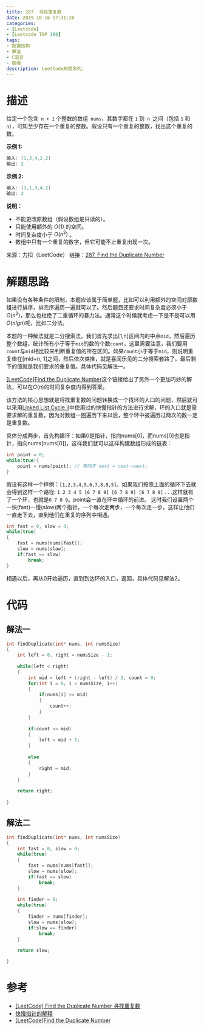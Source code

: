 ```yaml
---
title: 287. 寻找重复数
date: 2019-10-16 17:31:28
categories: 
- [Leetcode]
- [Leetcode TOP 100]
tags:
- 数据结构
- 算法
- C语言
- 数组
description: LeetCode刷题系列。
---
```


# 描述

给定一个包含` n + 1` 个整数的数组` nums`，其数字都在 `1` 到` n `之间（包括 `1` 和` n`），可知至少存在一个重复的整数。假设只有一个重复的整数，找出这个重复的数。

**示例 1:**

```c
输入: [1,3,4,2,2]
输出: 2
```

**示例 2:**

```c
输入: [3,1,3,4,2]
输出: 3
```

**说明：**

- 不能更改原数组（假设数组是只读的）。
- 只能使用额外的 $O(1)$ 的空间。
- 时间复杂度小于 $O(n^2)$ 。
- 数组中只有一个重复的数字，但它可能不止重复出现一次。

来源：力扣（LeetCode）
链接：[287. Find the Duplicate Number](https://leetcode-cn.com/problems/find-the-duplicate-number)


# 解题思路

如果没有各种条件的限制，本题应该属于简单题，比如可以利用额外的空间对原数组进行排序，排完序遍历一遍就可以了。然后题目还要求时间复杂度必须小于$O(n^2)$，那么也杜绝了二重循环的暴力法。通常这个时候就考虑一下是不是可以用$O(nlgn)$呢，比如二分法。

本题的一种解法就是二分搜索法，我们首先求出[1,n]区间内的中点`mid`，然后遍历整个数组，统计所有小于等于`mid`的数的个数`count`，这里需要注意，我们要用`count`与`mid`相比较来判断重复值的所在区间。如果`count`小于等于`mid`，则说明重复值在[mid+n, 1]之间，然后依次类推，就是喜闻乐见的二分搜索套路了。最后剩下的值就是我们要求的重复值。具体代码见解法一。

[[LeetCode]Find the Duplicate Number](http://bookshadow.com/weblog/2015/09/28/leetcode-find-duplicate-number/)这个链接给出了另外一个更加巧妙的解法，可以在$O(n)$的时间复杂度内得到答案。

该方法的核心思想就是将找重复数的问题转换成一个找环的入口的问题，然后就可以采用[Linked List Cycle II](http://datacruiser.io/2019/09/07/Leetcode-Tencent-50-142-Linked-List-Cycle-II/)中使用过的快慢指针的方法进行求解，环的入口就是需要求解的重复数，因为对数组一圈遍历下来以后，整个环中被遍历过两次的数一定是重复数。

具体分成两步，首先构建环：如果0是指针，指向nums[0]，而nums[0]也是指针，指向nums[nums[0]]，这样我们就可以这样构建数组形成的链表：

```c
int point = 0;
while(true){
    point = nums[point]; // 等同于 next = next->next; 
}

```

假设有这样一个样例：`[1,2,3,4,5,6,7,8,9,5]`。如果我们按照上面的循环下去就会得到这样一个路径: `1 2 3 4 5 [6 7 8 9] [6 7 8 9] [6 7 8 9]` . . .这样就有了一个环，也就是`6 7 8 9`。point会一直在环中循环的前进。
这时我们设置两个一快(fast)一慢(slow)两个指针，一个每次走两步，一个每次走一步，这样让他们一直走下去，直到他们在重复的序列中相遇。

```c
int fast = 0, slow = 0;
while(true)
{
    fast = nums[nums[fast]];
    slow = nums[slow];
    if(fast == slow)
        break;
}
```

相遇以后，再从0开始遍历，直到到达环的入口，返回，具体代码见解法2。

# 代码

## 解法一

```c
int findDuplicate(int* nums, int numsSize)
{
    int left = 0, right = numsSize - 1;
    
    while(left < right)
    {
        int mid = left + (right - left) / 2, count = 0;
        for(int i = 0; i < numsSize; i++)
        {
            if(nums[i] <= mid)
            {
                count++;
            }
        }
        
        if(count <= mid)
        {
            left = mid + 1;
        }
        
        else
        {
            right = mid;
        }
    }
    
    return right;
   
}
```

## 解法二

```c
int findDuplicate(int* nums, int numsSize)
{
    int fast = 0, slow = 0;
    while(true)
    {
        fast = nums[nums[fast]];
        slow = nums[slow];
        if(fast == slow)
            break;
    }
    
    int finder = 0;
    while(true)
    {
        finder = nums[finder];
        slow = nums[slow];
        if(slow == finder)
            break;        
    }
    
    return slow;

}
```

# 参考

- [[LeetCode] Find the Duplicate Number 寻找重复数](https://www.cnblogs.com/grandyang/p/4843654.html)
- [快慢指针的解释](链接：https://leetcode-cn.com/problems/find-the-duplicate-number/solution/kuai-man-zhi-zhen-de-jie-shi-cong-damien_undoxie-d/)
- [[LeetCode]Find the Duplicate Number](http://bookshadow.com/weblog/2015/09/28/leetcode-find-duplicate-number/)
       